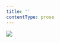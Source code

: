 ```yaml
---
title: ''
contentType: prose
---
```


<section>

![](../Images/obalka_konzul_v_afrikanech.jpg)

</section>
